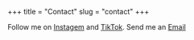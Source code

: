 +++
title = "Contact"
slug = "contact"
+++

Follow me on [Instagem](https://www.instagram.com/amndmuller/) and [TikTok](https://www.tiktok.com/@amndmuller).
Send me an [Email](mailto:amandaeleomuller@gmail.com)